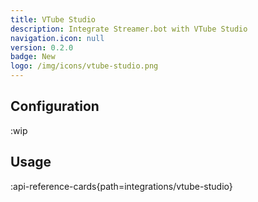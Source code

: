 ```yaml
---
title: VTube Studio
description: Integrate Streamer.bot with VTube Studio
navigation.icon: null
version: 0.2.0
badge: New
logo: /img/icons/vtube-studio.png
---
```


## Configuration
:wip

## Usage
:api-reference-cards{path=integrations/vtube-studio}